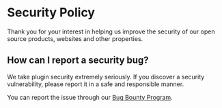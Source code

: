 # Security Policy

Thank you for your interest in helping us improve the security of our open source products, websites and other properties.

## How can I report a security bug?

We take plugin security extremely seriously. If you discover a security vulnerability, please report it in a safe and responsible manner.

You can report the issue through our [Bug Bounty Program](https://brainstormforce.com/bug-bounty-program/).

